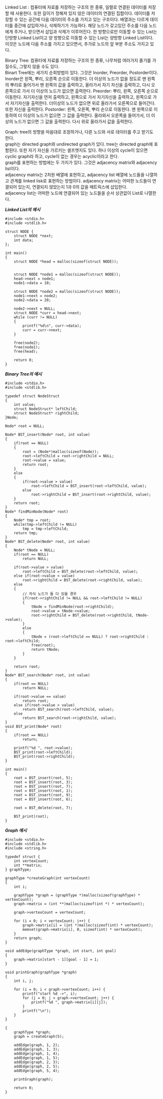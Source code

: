 Linked List : 컴퓨터에 자료를 저장하는 구조의 한 종류, 일렬로 연결된 데이터를 저장할 때 사용한다. 또한 길이가 정해져 있지 않은 데이터의 연결된 집합이다. 데이터를 저장할 수 있는 공간에 다음 데이터의 주소를 가지고 있는 구조이다.
배열과는 다르게 데이터를 중간에 삽입하거나, 삭제하기가 가능하다. 해당 노드가 갖고있던 주소를 다음 노드에게 주거나, 받으면서 삽입과 삭제가 이루어진다.
한 방향으로만 이동할 수 있는 List는 단방향 Linked List이고 양 방향으로 이동할 수 있는 List는 양방향 Linked List이다. 이것은 노드에 다음 주소를 가지고 있으면서, 추가로 노드의 앞 부분 주소도 가지고 있다.   
  
Binary Tree: 컴퓨터에 자료를 저장하는 구조의 한 종류, 나무처럼 여러가지 줄기를 가질수도, 그렇지 않을 수도 있다.  
Binart Tree에는 세가지 순회방법이 있다. 그것은 Inorder, Preorder, Postorder이다.  
Inorder은 왼쪽, 뿌리, 오른쪽 순으로 이동한다. 더 이상의 노드가 없을 정도로 맨 왼쪽의 뿌리로 들어가서 맨 왼쪽의 값을 출력하고, 올라가서 자기 자신을 출력하고, 다시 오른쪽으로 가서 더 이상의 노드가 없으면 출력한다.
Preorder: 뿌리, 왼쪽, 오른쪽 순으로 이동한다. 자기자신을 먼저 출력하고, 왼쪽으로 가서 자기자신을 출력하고, 왼쪽으로 가서 자기자신을 출력한다.
더이상의 노드가 없으면 위로 올라가서 오른쪽으로 들어간다. 또한 자신을 출력한다. 
Postorder: 왼쪽, 오른쪽, 뿌리 순으로 이동한다. 맨 왼쪽으로 이동하여 더 이상의 노드가 없으면 그 값을 출력한다. 올라와서 오른쪽을 들어가서, 더 이상의 노드가 없으면 그 값을 출력한다. 다시 위로 올라가서 값을 출력한다.   
  
Graph: tree의 방향을 마음대로 조정하거나, 다른 노드와 서로 데이터를 주고 받기도 한다.  
graph는 directed graph와 undirected graph가 있다. tree는 directed graph에 포함된다. 또한 자기 자신을 가르키는 셀프엣지도 있다.
하나 이상의 cycle이 있으면 cyclic graph라 하고, cycle이 없는 경우는 acyclic이라고 한다.  
graph를 표현하는 방법에는 두 가지가 있다. 그것은 adjacency matrix와 adjacency list이다.  
adjacency matrix는 2차원 배열에 표현하고,
adjacency list 배열에 노드들을 나열하고 관계를 linked lisk로 표현하는 방법이다. 
adjacency matrix는 어떠한 노드들이 연결되어 있는지, 연결되지 않았는지 1과 0의 값을 매트릭스에 삽입한다.   
adjacency list는 어떠한 노드에 연결되어 있는 노드들을 순서 상관없이 List로 나열한다. 

*****************Linked List의 예시*****************
```
#include <stdio.h>
#include <stdlib.h>    

struct NODE {             
    struct NODE *next; 
    int data;           
};

int main()
{
    struct NODE *head = malloc(sizeof(struct NODE));  
                                                    

    struct NODE *node1 = malloc(sizeof(struct NODE));   
    head->next = node1;                               
    node1->data = 10;                           

    struct NODE *node2 = malloc(sizeof(struct NODE));   
    node1->next = node2;                         
    node2->data = 20;                                

    node2->next = NULL;                               
    struct NODE *curr = head->next;   
    while (curr != NULL)            
    {
        printf("%d\n", curr->data);    
        curr = curr->next;           
    }

    free(node2);
    free(node1);  
    free(head);

    return 0;
}
  ```
*****************Binary Tree의 예시***************** 
```
#include <stdio.h>
#include <stdlib.h>

typedef struct NodeStruct
{
    int value;
    struct NodeStruct* leftChild;
    struct NodeStruct* rightChild;
}Node;

Node* root = NULL;

Node* BST_insert(Node* root, int value)
{
    if(root == NULL)
    {
        root = (Node*)malloc(sizeof(Node));
        root->leftChild = root->rightChild = NULL;
        root->value = value;
        return root;
    }
    else
    {
        if(root->value > value)
            root->leftChild = BST_insert(root->leftChild, value);
        else
            root->rightChild = BST_insert(root->rightChild, value);
    }
    return root;
}
Node* findMinNode(Node* root)
{
    Node* tmp = root;
    while(tmp->leftChild != NULL)
        tmp = tmp->leftChild;
    return tmp;
}
Node* BST_delete(Node* root, int value)
{
    Node* tNode = NULL;
    if(root == NULL)
        return NULL;

    if(root->value > value)
        root->leftChild = BST_delete(root->leftChild, value);
    else if(root->value < value)
        root->rightChild = BST_delete(root->rightChild, value);
    else
    {
        // 자식 노드가 둘 다 있을 경우
        if(root->rightChild != NULL && root->leftChild != NULL)
        {
            tNode = findMinNode(root->rightChild);
            root->value = tNode->value;
            root->rightChild = BST_delete(root->rightChild, tNode->value);
        }
        else
        {
            tNode = (root->leftChild == NULL) ? root->rightChild : root->leftChild;
            free(root);
            return tNode;
        }
    }

    return root;
}
Node* BST_search(Node* root, int value)
{
    if(root == NULL)
        return NULL;

    if(root->value == value)
        return root;
    else if(root->value > value)
        return BST_search(root->leftChild, value);
    else
        return BST_search(root->rightChild, value);
}
void BST_print(Node* root)
{
    if(root == NULL)
        return;

    printf("%d ", root->value);
    BST_print(root->leftChild);
    BST_print(root->rightChild);
}

int main()
{
    root = BST_insert(root, 5);
    root = BST_insert(root, 3);
    root = BST_insert(root, 7);
    root = BST_insert(root, 1);
    root = BST_insert(root, 9);
    root = BST_insert(root, 6);

    root = BST_delete(root, 7);

    BST_print(root);
}
  ```
*****************Graph 예시*****************
```
#include <stdio.h>
#include <stdlib.h>
#include <string.h>

typedef struct { 
	int vertexCount; 
	int **matrix; 
} graphType;

graphType *createGraph(int vertexCount)
{
	int i;

	graphType *graph = (graphType *)malloc(sizeof(graphType) * vertexCount);
	graph->matrix = (int **)malloc(sizeof(int *) * vertexCount);
	
	graph->vertexCount = vertexCount;
	
	for (i = 0; i < vertexCount; i++) {
		graph->matrix[i] = (int *)malloc(sizeof(int) * vertexCount);
		memset(graph->matrix[i], 0, sizeof(int) * vertexCount);
	}
	return graph;
}

void addEdge(graphType *graph, int start, int goal)
{
	graph->matrix[start - 1][goal - 1] = 1;	
}

void printGraph(graphType *graph)
{
	int i, j;

	for (i = 0; i < graph->vertexCount; i++) {
		printf("start %d ->", i);
		for (j = 0; j < graph->vertexCount; j++) {
			printf("%d ", graph->matrix[i][j]);
		}
		printf("\n");
	}
}

{
	graphType *graph;
	graph = createGraph(5);

	addEdge(graph, 1, 2);
	addEdge(graph, 1, 3);
	addEdge(graph, 1, 4);
	addEdge(graph, 1, 5);
	addEdge(graph, 2, 3);
	addEdge(graph, 2, 5);
	addEdge(graph, 5, 4);

	printGraph(graph);

	return 0;
}
```
